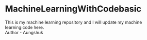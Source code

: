 # MachineLearningWithCodebasic
This is my machine learning repository and I will update my machine learning code here.
<br>
Author - Aungshuk
